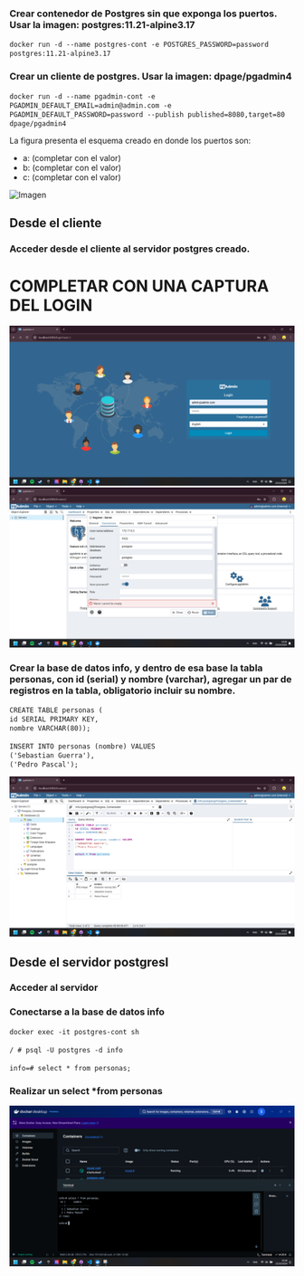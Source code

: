 ### Crear contenedor de Postgres sin que exponga los puertos. Usar la imagen: postgres:11.21-alpine3.17
```
docker run -d --name postgres-cont -e POSTGRES_PASSWORD=password postgres:11.21-alpine3.17
```

### Crear un cliente de postgres. Usar la imagen: dpage/pgadmin4

```
docker run -d --name pgadmin-cont -e PGADMIN_DEFAULT_EMAIL=admin@admin.com -e PGADMIN_DEFAULT_PASSWORD=password --publish published=8080,target=80 dpage/pgadmin4
```

La figura presenta el esquema creado en donde los puertos son:
- a: (completar con el valor)
- b: (completar con el valor)
- c: (completar con el valor)

![Imagen](img/esquema-ejercicio3.PNG)

## Desde el cliente
### Acceder desde el cliente al servidor postgres creado.
# COMPLETAR CON UNA CAPTURA DEL LOGIN
![Imagen3](img/3.PNG)
![Imagen3.1](img/3.1.PNG)
### Crear la base de datos info, y dentro de esa base la tabla personas, con id (serial) y nombre (varchar), agregar un par de registros en la tabla, obligatorio incluir su nombre.
```
CREATE TABLE personas (
id SERIAL PRIMARY KEY,
nombre VARCHAR(80));

INSERT INTO personas (nombre) VALUES
('Sebastian Guerra'),
('Pedro Pascal');

```
![Imagen3.3](img/3.3.PNG)
## Desde el servidor postgresl
### Acceder al servidor

### Conectarse a la base de datos info

```
docker exec -it postgres-cont sh

/ # psql -U postgres -d info

info=# select * from personas;
```
### Realizar un select *from personas
![Imagen3.4](img/3.4.PNG)